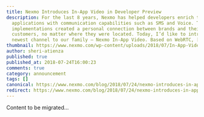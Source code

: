 ```yaml
---
title: Nexmo Introduces In-App Video in Developer Preview
description: For the last 8 years, Nexmo has helped developers enrich their
  applications with communication capabilities such as SMS and Voice. These
  implementations created a personal connection between brands and their
  customers, no matter where they were located. Today, I’d like to introduce the
  newest channel to our family — Nexmo In-App Video. Based on WebRTC, […]
thumbnail: https://www.nexmo.com/wp-content/uploads/2018/07/In-App-Video_Title-Image-1.jpg
author: sheri-atienza
published: true
published_at: 2018-07-24T16:00:23
comments: true
category: announcement
tags: []
canonical: https://www.nexmo.com/blog/2018/07/24/nexmo-introduces-in-app-video-developer-preview
redirect: https://www.nexmo.com/blog/2018/07/24/nexmo-introduces-in-app-video-developer-preview
---
```

Content to be migrated...